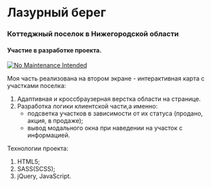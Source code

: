 # Лазурный берег
### Коттеджный поселок в Нижегородской области
#### Участие в разработке проекта.


[![No Maintenance Intended](http://unmaintained.tech/badge.svg)](http://unmaintained.tech/)

Моя часть реализована на втором экране - интерактивная карта с участками поселка:
1. Адаптивная и кроссбраузерная верстка области на странице.
2. Разработка логики клиентской части,а именно:
    - подсветка участков в зависимости от их статуса (продано, акция, в продаже);
    - вывод модального окна при наведении на участок с информацией.

Технологии проекта:
1. HTML5;
2. SASS(SCSS);
3. jQuery, JavaScript.

